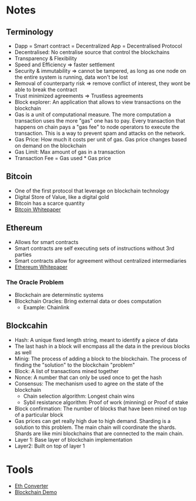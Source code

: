 # Notes

## Terminology

- Dapp = Smart contract = Decentralized App = Decentralised Protocol
- Decentralised: No centralise source that control the blockchains
- Transparency & Flexibility
- Speed and Efficiency => faster settlement
- Security & immutability => cannot be tampered, as long as one node on the entire system is running, data won't be lost
- Removal of counterparty risk => remove conflict of interest, they wont be able to break the contract
- Trust minimized agreements => Trustless agreements
- Block explorer: An application that allows to view transactions on the blockchain
- Gas is a unit of computational measure. The more computation a transaction uses the more "gas" one has to pay. Every transaction that happens on chain pays a "gas fee" to node operators to execute the transaction. This is a way to prevent spam and attacks on the network.
- Gas Price: How much it costs per unit of gas. Gas price changes based on demand on the blockchain
- Gas Limit: Max amount of gas in a transaction
- Transaction Fee = Gas used \* Gas price

## Bitcoin

- One of the first protocol that leverage on blockchain technology
- Digital Store of Value, like a digital gold
- Bitcoin has a scarce quantity
- [Bitcoin Whitepaper](https://bitcoin.org/bitcoin.pdf)

## Ethereum

- Allows for smart contracts
- Smart contracts are self executing sets of instructions without 3rd parties
- Smart contracts allow for agreement without centralized intermediaries
- [Ethereum Whitepaper](https://ethereum.org/en/whitepaper/)

### The Oracle Problem

- Blockchain are determinstic systems
- Blockchain Oracles: Bring external data or does computation
  - Example: Chainlink

## Blockcahin

- Hash: A unique fixed length string, meant to identify a piece of data
- The last hash in a block will encmpass all the data in the previous blocks as well
- Minig: The process of adding a block to the blockchain. The process of finding the "solution" to the blockchain "problem"
- Block: A list of transactions mined together
- Nonce: A number that can only be used once to get the hash
- Consensus: The mechanism used to agree on the state of the blockchain
  - Chain selection algorithm: Longest chain wins
  - Sybil resistance algorithm: Proof of work (minning) or Proof of stake
- Block confirmation: The number of blocks that have been mined on top of a particular block
- Gas prices can get really high due to high demand. Sharding is a solution to this problem. The main chain will coordinate the shards. Shards are like mini blockchains that are connected to the main chain.
- Layer 1: Base layer of blockchain implementation
- Layer2: Built on top of layer 1

# Tools

- [Eth Converter](https://eth-converter.com/)
- [Blockchain Demo](https://andersbrownworth.com/blockchain/)
